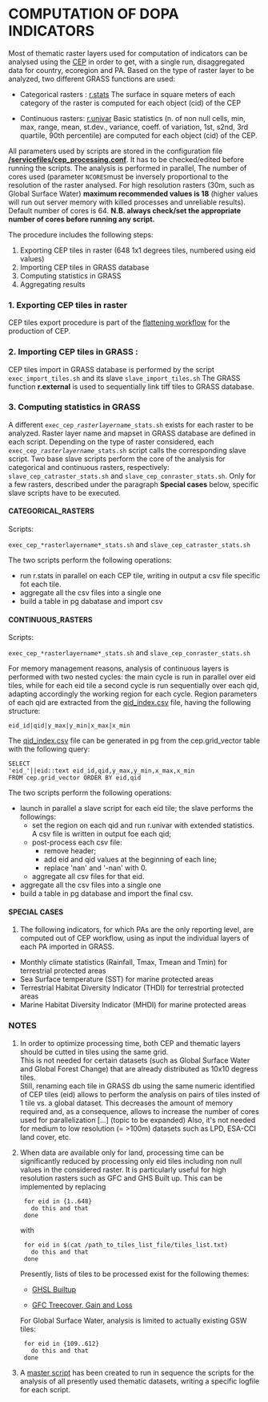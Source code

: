 # COMPUTATION OF DOPA INDICATORS

Most of thematic raster layers used for computation of indicators can be analysed using the [CEP](https://andreamandrici.github.io/dopa_workflow/flattening/) in order to get, with a single run, disaggregated data for country, ecoregion and PA.
Based on the type of raster layer to be analyzed, two different GRASS functions are used:
+ Categorical rasters : [r.stats](https://grass.osgeo.org/grass82/manuals/r.stats.html)
	The surface in square meters of each category of the raster is computed for each object (cid) of the CEP	

+ Continuous rasters: [r.univar](https://grass.osgeo.org/grass82/manuals/r.univar.html)
		Basic statistics (n. of non null cells, min, max, range, mean, st.dev., variance, coeff. of variation, 1st, s2nd,  3rd quartile, 90th percentile) are computed for each object (cid) of the CEP.

All parameters used by scripts are stored in the configuration file **[/servicefiles/cep\_processing.conf](/servicefiles/cep\_processing.conf)**. It has to be checked/edited before running the scripts.
The analysis is performed in parallel, The number of cores used (parameter `NCORES`must be inversely proportional to the resolution of the raster analysed.  For high resolution rasters (30m, such as Global Surface Water) **maximum recommended values is 18**  (higher values will run out server memory with killed processes and unreliable results). Default number of cores is 64. 
**N.B. always check/set the appropriate number of cores before running any script.**


The procedure includes the following steps:

1. Exporting CEP tiles in raster (648 1x1 degrees tiles, numbered using eid values)
2. Importing CEP tiles in GRASS database
3. Computing statistics in GRASS
4. Aggregating results

### 1. Exporting CEP tiles in raster
CEP tiles export procedure is part of the [flattening workflow](https://andreamandrici.github.io/dopa_workflow/flattening/) for the production of CEP.

### 2. Importing CEP tiles in GRASS :
CEP tiles import in GRASS database is performed by the script `exec_import_tiles.sh` and its slave `slave_import_tiles.sh`
The GRASS function **r.external** is used to sequentially link tiff tiles to GRASS database.

### 3. Computing statistics in GRASS
A different `exec_cep_`*`rasterlayername`*`_stats.sh` exists for each raster to be analyzed. Raster layer name and mapset in GRASS database are defined in each script.
Depending on the type of raster considered, each `exec_cep_`*`rasterlayername`*`_stats.sh` script calls the corresponding slave script.
Two base slave scripts perform the core of the analysis for categorical and continuous rasters, respectively:  `slave_cep_catraster_stats.sh` and `slave_cep_conraster_stats.sh`. 
Only for a few rasters, described under the paragraph **Special cases** below, specific slave scripts have to be executed.


#### CATEGORICAL_RASTERS  
Scripts:

`exec_cep_*rasterlayername*_stats.sh` and `slave_cep_catraster_stats.sh`

The two scripts perform the following operations:
+ run r.stats in parallel on each CEP tile, writing in output a csv file specific fot each tile.
+ aggregate all the csv files into a single one
+ build a table in pg dabatase and import csv


#### CONTINUOUS_RASTERS  

Scripts:

`exec_cep_*rasterlayername*_stats.sh` and `slave_cep_conraster_stats.sh`

For memory management reasons, analysis of continuous layers is performed with two nested cycles: the main cycle is run in parallel over eid tiles, while for each eid tile a second cycle is run sequentially over each qid, adapting accordingly the working region for each cycle.
Region parameters of each qid are extracted from the [qid_index.csv](../servicefiles/qid_index.csv) file, having the following structure:
    
	eid_id|qid|y_max|y_min|x_max|x_min

The [qid_index.csv](../servicefiles/qid_index.csv) file can be generated in pg from the cep.grid_vector table with the following query:

    SELECT 
    'eid_'||eid::text eid_id,qid,y_max,y_min,x_max,x_min
    FROM cep.grid_vector ORDER BY eid,qid

The two scripts perform the following operations:
+ launch in parallel a slave script for each eid tile; the slave performs the followings:
	+ set the region on each qid and run r.univar with extended statistics. A csv file is written in output foe each qid;
	+ post-process each csv file:
		- remove header;
		- add eid and qid values at the beginning of each line;
		- replace 'nan' and '-nan' with 0.
	+ aggregate all csv files  for that eid.
+ aggregate all the csv files into a single one
+ build a table in pg database and import the final csv.

#### SPECIAL CASES
1. The following indicators, for which PAs are the only reporting level, are computed out of CEP workflow, using as input the individual layers of each PA imported in GRASS.  

- Monthly climate statistics (Rainfall, Tmax, Tmean and Tmin) for terrestrial protected areas
- Sea Surface temperature (SST)  for marine protected areas
- Terrestrial Habitat Diversity Indicator (THDI) for terrestrial protected areas
- Marine Habitat Diversity Indicator (MHDI)  for marine protected areas

### NOTES
1. In order to optimize processing time, both CEP and thematic layers should be cutted in tiles using the same grid.  
This is not needed for certain datasets (such as Global Surface Water and Global Forest Change) that are already distributed as 10x10 degress tiles.  
Still, renaming each tile in GRASS db using the same numeric identified of CEP tiles (eid) allows to perform the analysis on pairs of tiles insted of 1 tile vs. a global dataset. This decreases the amount of memory required and, as a consequence, allows to increase the number of cores used for parallelization [...] (topic to be expanded)
Also, it's not needed for medium to low resolution (= >100m) datasets such as LPD, ESA-CCI land cover, etc.

2. When data are available only for land, processing time can be significantly reduced by processing only eid tiles including non null values in the considered raster. It is particularly useful for high resolution rasters such as GFC and GHS Built up.
This can be implemented by replacing

		for eid in {1..648} 
		  do this and that
		done

	with 

		for eid in $(cat /path_to_tiles_list_file/tiles_list.txt)
		  do this and that
		done

	Presently, lists of tiles to be processed exist for the following themes:

	+ [GHSL Builtup](./builtup_tiles_selected.txt)

	+ [GFC Treecover, Gain and Loss](./treecover_tiles_selected.txt)

	For Global Surface Water, analysis is limited to actually existing GSW tiles:

		for eid in {109..612} 
		  do this and that
		done
  
3. A [master script](./master_cep_themes_stats.sh) has been created to run in sequence the scripts for the analysis of all  presently used thematic datasets, writing a specific logfile for each script.